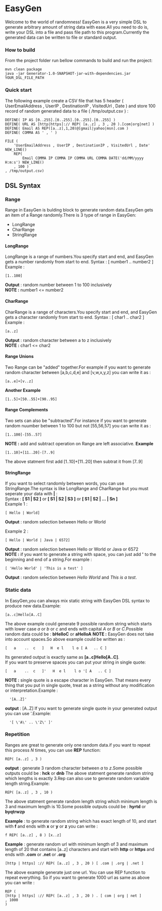 # EasyGen
Welcome to the world of randomness! EasyGen is a very simple DSL to generate arbitrary amount of string data with ease.All you need 
to do is, write your DSL into a file and pass file path to this program.Currently the generated data can be written to file or standard output. 

### How to build
From the project folder run bellow commands to build and run the project:
```
mvn clean package
java -jar Generator-1.0-SNAPSHOT-jar-with-dependencies.jar YOUR_DSL_FILE_PATH
```
### Quick start
The following example create a CSV file that has 5 header ( UserEmailAddress , UserIP , DestinationIP , VisitedUrl , Date ) and store 100 record of random generated data to a file ( /tmp/output.csv ) :
```
DEFINE( IP AS [0..255].[0..255].[0..255].[0..255] )
DEFINE( URL AS [http|https]:// REP( [a..z] , 3 , 20 ).[com|org|net] )
DEFINE( Email AS REP([a..z],1,20)@[gmail|yahoo|msn].com )
DEFINE( COMMA AS ' , ' )

FILE (
	'UserEmailAddress , UserIP , DestinationIP , VisitedUrl , Date' NEW_LINE()
	REP(
		Email COMMA IP COMMA IP COMMA URL COMMA DATE('dd/MM/yyyy H:m:s') NEW_LINE()	
	, 100 )
, /tmp/output.csv)
```

## DSL Syntax
### Range
Range in EasyGen is bulding block to generate random data.EasyGen gets an item of a Range randomly.There is 3 type of range in EasyGen:
* LongRange
* CharRange
* StringRange

#### LongRange
LongRange is a range of numbers.You specify start and end, and EasyGen gets a number randomly from start to end.
Syntax  : [ number1 .. number2 ]  
Example :  
```
[1..100]  
```
**Output**  : random number between 1 to 100 inclusively  
**NOTE :** number1 <= number2

#### CharRange
CharRange is a range of characters.You specify start and end, and EasyGen gets a character randomly from start to end.
Syntax  : [ char1 .. char2 ]  
Example :  
```
[a..z]  
```
**Output**  : random character between a to z inclusively   
**NOTE :** char1 <= char2

#### Range Unions
Two Range can be "added" together.For example if you want to generate random character between [a,b,c,d,e] and [v,w,x,y,z] you can write it as :  
```
[a..e]+[v..z]
```
**Another Example**
```
[1..5]+[50..55]+[90..95]
```

#### Range Complements
Two sets can also be "subtracted".For instance if you want to generate random nuumber between 1 to 100 but not [55,56,57] you can write it as :
```
[1..100]-[55..57]
```
**NOTE :** add and subtract operation on Range are left associative.
**Example**
```
[1..10]+[11..20]-[7..9]
```
The above statment first add [1..10]+[11..20] then subtrat it from [7..9]

#### StringRange
If you want to select randomly between words, you can use StringRange.The syntax is like LongRange and CharRange but you must seperate your data with **|** :  
Syntax   : **[ S1 | S2 ]** or **[ S1 | S2 | S3 ]** or **[ S1 | S2 | ... | Sn ]**  
Example 1 :  
```
[ Hello | World]    
```
**Output** : random selection between Hello or World  

Example 2 :  
```
[ Hello | World | Java | 6572]  
```
**Output** : random selection between Hello or World or Java or 6572  
**NOTE :** if you want to generate a string with space, you can just add **'** to the beginning and end of a string.For example :  
```
[ 'Hello World' | 'This is a test' ]  
```
**Output** : random selection between *Hello World* and *This is a test*.  

### Static data
In EasyGen,you can always mix static string with EasyGen DSL syntax to produce new data.Example:  
```
[a..c]Hello[A..C]
```
The above example could generate 9 possible random string which starts with lower case *a* or *b* or *c* and ends with capital *A* or *B* or *C*.Possible random data could be : **bHelloC** or **aHelloA**
**NOTE :** EasyGen does not take into account spaces.So above example could be written as :  
```
[   a    ..  c   ]   H  e l    l o [ A   .. C ]
```
Its generated output is exactly same as **[a..c]Hello[A..C]**.  
If you want to preserve spaces you can put your string in single quote:  
```
[   a    ..  c   ]'   H  e l    l o '[ A   .. C ]
```
**NOTE :** single quote is a escape character in EasyGen. That means every thing that you put in single quote, treat as a string without any modification or interpretation.Example :  
```
  '[A..Z]'
```
**output** : [A..Z]
If you want to generate single quote in your generated output you can use \'.Example:  
```
  '[ \'A\' .. \'Z\' ]'
```

### Repetition
Ranges are great to generate only one random data.if you want to repeat this process *N* times, you can use **REP** function:
```
REP( [a..z] , 3 )
```
**output** : generate 3 random character between *a* to *z*.Some possible outputs could be : **hck** or **dnb**
The above statment generate random string which lengths is exactly 3.Rep can also use to generate random variable length string.Example:  
```
REP( [a..z] , 3 , 10 )
```
The above statment generate random length string which minimum length is 3 and maximum length is 10.Some possible outputs could be : **hyrtd** or **byqtrwzp**

**Example** : to generate random string which has exact length of 10, and start with **f** and ends with **x** or **y** or **z** you can write :
```
f REP( [a..z] , 8 ) [x..z] 
```
**Example** : generate random url with minimum length of 3 and maximum length of 20 that contains [a..z] characters and start with **http** or **https** and ends with **.com** or **.net** or **.org**
```
[http | https] :// REP( [a..z] , 3 , 20 ) [ .com | .org | .net ]
```
The above example generate just one url. You can use REP function to repeat everything. So if you want to generate 1000 url as same as above you can write :  
```
REP (
[http | https] :// REP( [a..z] , 3 , 20 ) . [ com | org | net ]
, 1000
)
```
